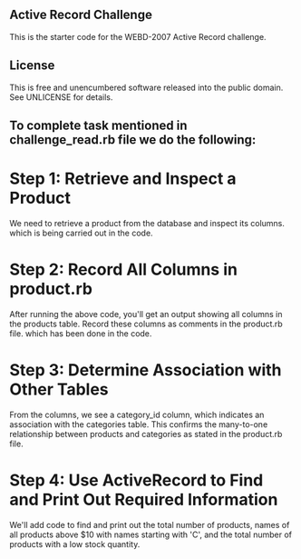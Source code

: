 ## Active Record Challenge 

This is the starter code for the WEBD-2007 Active Record challenge.

## License

This is free and unencumbered software released into the public domain. See UNLICENSE for details.

## To complete task mentioned in challenge_read.rb file we do the following:
# Step 1: Retrieve and Inspect a Product
We need to retrieve a product from the database and inspect its columns. which is being carried out in the code.

# Step 2: Record All Columns in product.rb
After running the above code, you'll get an output showing all columns in the products table. Record these columns as comments in the product.rb file. which has been done in the code.

# Step 3: Determine Association with Other Tables
From the columns, we see a category_id column, which indicates an association with the categories table. This confirms the many-to-one relationship between products and categories as stated in the product.rb file.

# Step 4: Use ActiveRecord to Find and Print Out Required Information
We'll add code to find and print out the total number of products, names of all products above $10 with names starting with 'C', and the total number of products with a low stock quantity.
